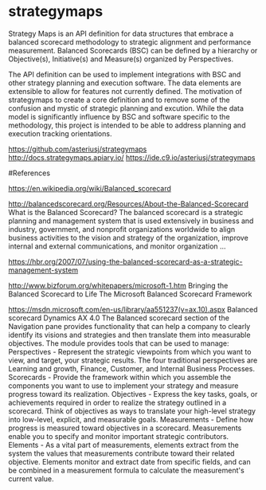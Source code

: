 # strategymaps
Strategy Maps is an API definition for data structures that embrace a balanced scorecard methodology to strategic alignment and performance measurement. Balanced Scorecards (BSC) can be  defined by a hierarchy or Objective(s), Initiative(s) and Measure(s) organized by Perspectives.

The API definition can be used to implement integrations with BSC and other strategy planning and execution software. The data elements are extensible to allow for features not currently defined. The motivation of strategymaps to create a core definition and to remove some of the confusion and mystic of strategic planning and excution. While the data model is significantly influence by BSC and software specific to the methodology, this project is intended to be able to address planning and execution tracking orientations.

https://github.com/asteriusj/strategymaps
http://docs.strategymaps.apiary.io/
https://ide.c9.io/asteriusj/strategymaps


#References

https://en.wikipedia.org/wiki/Balanced_scorecard


http://balancedscorecard.org/Resources/About-the-Balanced-Scorecard
What is the Balanced Scorecard?
The balanced scorecard is a strategic planning and management system that is used extensively in business and industry, government, and nonprofit organizations worldwide to align business activities to the vision and strategy of the organization, improve internal and external communications, and monitor organization ...

https://hbr.org/2007/07/using-the-balanced-scorecard-as-a-strategic-management-system

http://www.bizforum.org/whitepapers/microsoft-1.htm
Bringing the Balanced Scorecard to Life
The Microsoft Balanced Scorecard Framework

https://msdn.microsoft.com/en-us/library/aa551237(v=ax.10).aspx
Balanced scorecard Dynamics AX 4.0
The Balanced scorecard section of the Navigation pane provides functionality that can help a company to clearly identify its visions and strategies and then translate them into measurable objectives. The module provides tools that can be used to manage:
Perspectives - Represent the strategic viewpoints from which you want to view, and target, your strategic results. The four traditional perspectives are Learning and growth, Finance, Customer, and Internal Business Processes.
Scorecards - Provide the framework within which you assemble the components you want to use to implement your strategy and measure progress toward its realization.
Objectives - Express the key tasks, goals, or achievements required in order to realize the strategy outlined in a scorecard. Think of objectives as ways to translate your high-level strategy into low-level, explicit, and measurable goals.
Measurements - Define how progress is measured toward objectives in a scorecard. Measurements enable you to specify and monitor important strategic contributors.
Elements - As a vital part of measurements, elements extract from the system the values that measurements contribute toward their related objective. Elements monitor and extract date from specific fields, and can be combined in a measurement formula to calculate the measurement's current value.



